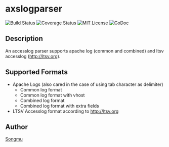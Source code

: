 axslogparser
=======

[![Build Status](https://travis-ci.org/Songmu/axslogparser.png?branch=master)][travis]
[![Coverage Status](https://coveralls.io/repos/Songmu/axslogparser/badge.png?branch=master)][coveralls]
[![MIT License](http://img.shields.io/badge/license-MIT-blue.svg?style=flat-square)][license]
[![GoDoc](https://godoc.org/github.com/Songmu/axslogparser?status.svg)][godoc]

[travis]: https://travis-ci.org/Songmu/axslogparser
[coveralls]: https://coveralls.io/r/Songmu/axslogparser?branch=master
[license]: https://github.com/Songmu/axslogparser/blob/master/LICENSE
[godoc]: https://godoc.org/github.com/Songmu/axslogparser

## Description

An accesslog parser supports apache log (common and combined) and ltsv accesslog (http://ltsv.org).

## Supported Formats

- Apache Logs (also cared in the case of using tab character as delimiter)
  - Common log format
  - Common log format with vhost
  - Combined log format
  - Combined log format with extra fields
- LTSV Accesslog format according to http://ltsv.org

## Author

[Songmu](https://github.com/Songmu)
